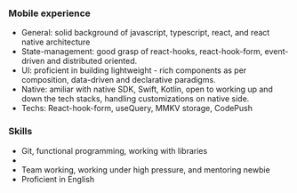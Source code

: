 ### Mobile experience

- General: solid background of javascript, typescript, react, and react native architecture
- State-management: good grasp of react-hooks, react-hook-form, event-driven and distributed oriented.
- UI: proficient in building lightweight - rich components as per composition, data-driven and declarative paradigms.
- Native: amiliar with native SDK, Swift, Kotlin, open to working up and down the tech stacks, handling customizations on native side.
- Techs: React-hook-form, useQuery, MMKV storage, CodePush

### Skills

- Git, functional programming, working with libraries
-
- Team working, working under high pressure, and mentoring newbie
- Proficient in English

